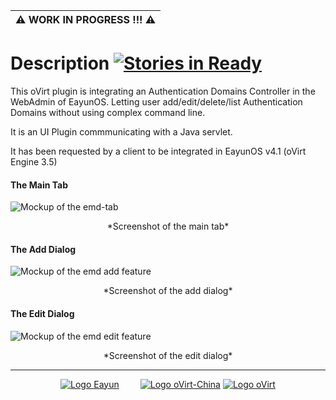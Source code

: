 | :warning: WORK IN PROGRESS !!! :warning: |
|------------------------------------------|

Description [![Stories in Ready](https://badge.waffle.io/eayun/UIPlugin-Engine-Manage-Domains.png?label=ready&title=Ready)](https://waffle.io/eayun/UIPlugin-Engine-Manage-Domains)
===================================================================================================================================================================================

This oVirt plugin is integrating an Authentication Domains Controller in the WebAdmin of EayunOS. Letting user add/edit/delete/list Authentication Domains without using complex command line.

It is an UI Plugin commmunicating with a Java servlet.

It has been requested by a client to be integrated in EayunOS v4.1 (oVirt Engine 3.5)

#### The Main Tab

![Mockup of the emd-tab](https://raw.githubusercontent.com/eayun/UIPlugin-Engine-Manage-Domains/master/Mockup/mockup-emd-tab.png)  
<center>*Screenshot of the main tab* </center>

#### The Add Dialog

![Mockup of the emd add feature](https://raw.githubusercontent.com/eayun/UIPlugin-Engine-Manage-Domains/master/Mockup/mockup-emd-add.png)  
<center>*Screenshot of the add dialog* </center>

#### The Edit Dialog

![Mockup of the emd edit feature](https://raw.githubusercontent.com/eayun/UIPlugin-Engine-Manage-Domains/master/Mockup/mockup-emd-edit.png)  
<center>*Screenshot of the edit dialog* </center>

---

<p align="center">
<a href="http://eayun.cn"><img alt="Logo Eayun" src="http://i.imgur.com/k9UTtMH.png"></img></a>
<a href="http://ovirt-china.org/" style="margin-left:30px;"><img alt="Logo oVirt-China" src="http://i.imgur.com/ognbI6J.png"></img></a>
<a href="http://www.ovirt.org"><img alt="Logo oVirt" src="http://i.imgur.com/inWbseQ.png"></img></a>
</p>
